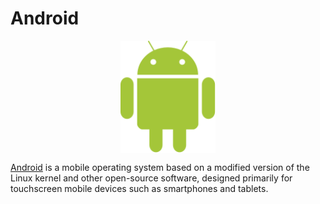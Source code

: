 # Android

<p align="center"><img align="center" width="30%" height="30%" src="assets/android.svg"></p>

[Android](https://www.android.com/) is a mobile operating system based on a modified version of the Linux kernel and other open-source software, designed primarily for touchscreen mobile devices such as smartphones and tablets.
